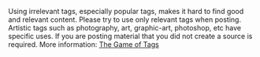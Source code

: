 Using irrelevant tags, especially popular tags, makes it hard to find good and relevant content. Please try to use only relevant tags when posting. Artistic tags such as photography, art, graphic-art, photoshop, etc have specific uses. If you are posting material that you did not create a source is required. More information: [The Game of Tags](https://steemit.com/steemcleaners/@steemcleaners/the-game-of-tags)
